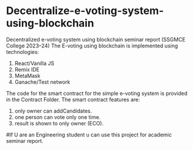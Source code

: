 # Decentralize-e-voting-system-using-blockchain
Decentralized e-voting system using blockchain seminar report (SSGMCE College 2023–24)
The E-voting using blockchain is implemented using technologies:
1) React/Vanilla JS
2) Remix IDE
3) MetaMask
4) Ganache/Test network

The code for the smart contract for the simple e-voting system is provided in the Contract Folder.
The smart contract features are:
1) only owner can addCandidates.
2) one person can vote only one time.
3) result is shown to only owner (ECO).

#If U are an Engineering student u can use this project for academic seminar report.


